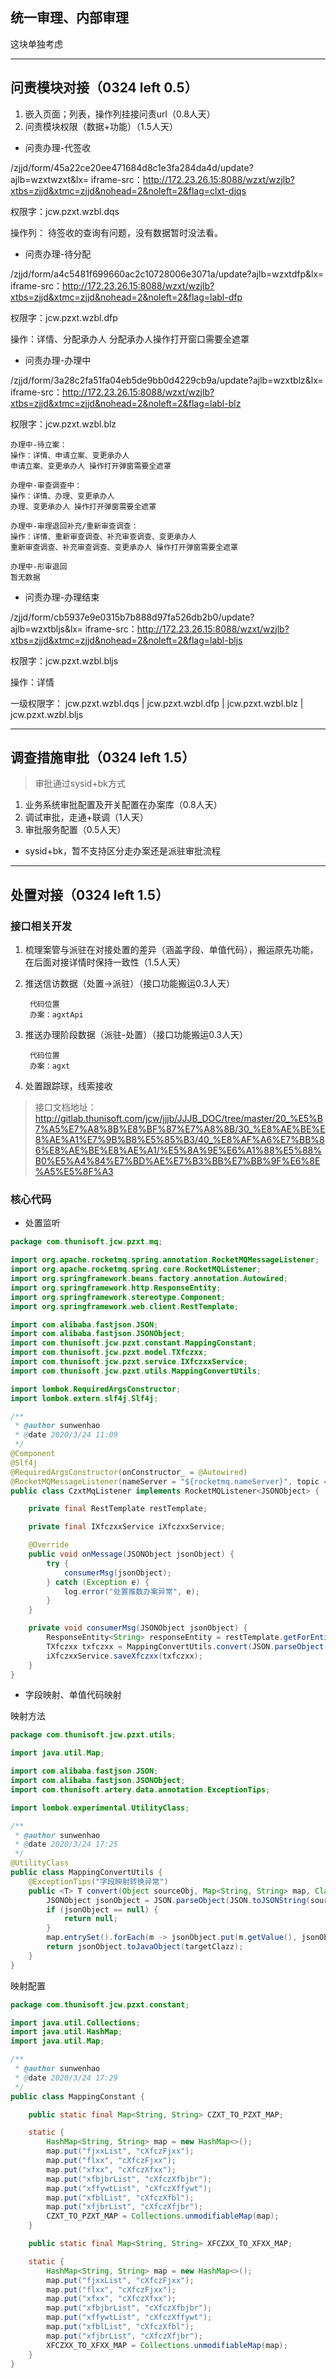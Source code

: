 ## 统一审理、内部审理
这块单独考虑

---

## 问责模块对接（0324 left 0.5）
1. 嵌入页面；列表，操作列挂接问责url（0.8人天）
2. 问责模块权限（数据+功能）（1.5人天）

- 问责办理-代签收

/zjjd/form/45a22ce20ee471684d8c1e3fa284da4d/update?ajlb=wzxtwzxt&lx=
iframe-src：http://172.23.26.15:8088/wzxt/wzjlb?xtbs=zjjd&xtmc=zjjd&nohead=2&noleft=2&flag=clxt-djqs

权限字：jcw.pzxt.wzbl.dqs

操作列：
待签收的查询有问题，没有数据暂时没法看。

- 问责办理-待分配

/zjjd/form/a4c5481f699660ac2c10728006e3071a/update?ajlb=wzxtdfp&lx=
iframe-src：http://172.23.26.15:8088/wzxt/wzjlb?xtbs=zjjd&xtmc=zjjd&nohead=2&noleft=2&flag=labl-dfp

权限字：jcw.pzxt.wzbl.dfp

操作：详情、分配承办人
分配承办人操作打开窗口需要全遮罩


- 问责办理-办理中

/zjjd/form/3a28c2fa51fa04eb5de9bb0d4229cb9a/update?ajlb=wzxtblz&lx=
iframe-src：http://172.23.26.15:8088/wzxt/wzjlb?xtbs=zjjd&xtmc=zjjd&nohead=2&noleft=2&flag=labl-blz

权限字：jcw.pzxt.wzbl.blz

    办理中-待立案：
    操作：详情、申请立案、变更承办人
    申请立案、变更承办人 操作打开弹窗需要全遮罩

    办理中-审查调查中：
    操作：详情、办理、变更承办人
    办理、变更承办人 操作打开弹窗需要全遮罩

    办理中-审理退回补充/重新审查调查：
    操作：详情、重新审查调查、补充审查调查、变更承办人
    重新审查调查、补充审查调查、变更承办人 操作打开弹窗需要全遮罩

    办理中-形审退回
    暂无数据



- 问责办理-办理结束

/zjjd/form/cb5937e9e0315b7b888d97fa526db2b0/update?ajlb=wzxtbljs&lx=
iframe-src：http://172.23.26.15:8088/wzxt/wzjlb?xtbs=zjjd&xtmc=zjjd&nohead=2&noleft=2&flag=labl-bljs

权限字：jcw.pzxt.wzbl.bljs

操作：详情



一级权限字：
jcw.pzxt.wzbl.dqs | jcw.pzxt.wzbl.dfp | jcw.pzxt.wzbl.blz | jcw.pzxt.wzbl.bljs







---

## 调查措施审批（0324 left 1.5）
>审批通过sysid+bk方式
1. 业务系统审批配置及开关配置在办案库（0.8人天）
2. 调试审批，走通+联调（1人天）
3. 审批服务配置（0.5人天）

- sysid+bk，暂不支持区分走办案还是派驻审批流程



---
## 处置对接（0324 left 1.5）

### 接口相关开发
1. 梳理案管与派驻在对接处置的差异（涵盖字段、单值代码），搬运原先功能，在后面对接详情时保持一致性（1.5人天）

2. 推送信访数据（处置->派驻）（接口功能搬运0.3人天）

        代码位置
        办案：agxtApi

3. 推送办理阶段数据（派驻-处置）（接口功能搬运0.3人天）
    
        代码位置
        办案：agxt

4. 处置跟踪球，线索接收


>接口文档地址：
http://gitlab.thunisoft.com/jcw/jjjb/JJJB_DOC/tree/master/20_%E5%B7%A5%E7%A8%8B%E8%BF%87%E7%A8%8B/30_%E8%AE%BE%E8%AE%A1%E7%9B%B8%E5%85%B3/40_%E8%AF%A6%E7%BB%86%E8%AE%BE%E8%AE%A1/%E5%8A%9E%E6%A1%88%E5%88%B0%E5%A4%84%E7%BD%AE%E7%B3%BB%E7%BB%9F%E6%8E%A5%E5%8F%A3




### 核心代码

- 处置监听

```java
package com.thunisoft.jcw.pzxt.mq;

import org.apache.rocketmq.spring.annotation.RocketMQMessageListener;
import org.apache.rocketmq.spring.core.RocketMQListener;
import org.springframework.beans.factory.annotation.Autowired;
import org.springframework.http.ResponseEntity;
import org.springframework.stereotype.Component;
import org.springframework.web.client.RestTemplate;

import com.alibaba.fastjson.JSON;
import com.alibaba.fastjson.JSONObject;
import com.thunisoft.jcw.pzxt.constant.MappingConstant;
import com.thunisoft.jcw.pzxt.model.TXfczxx;
import com.thunisoft.jcw.pzxt.service.IXfczxxService;
import com.thunisoft.jcw.pzxt.utils.MappingConvertUtils;

import lombok.RequiredArgsConstructor;
import lombok.extern.slf4j.Slf4j;

/**
 * @author sunwenhao
 * @date 2020/3/24 11:09
 */
@Component
@Slf4j
@RequiredArgsConstructor(onConstructor_ = @Autowired)
@RocketMQMessageListener(nameServer = "${rocketmq.nameServer}", topic = "${CzxtMq.receive.topic}", consumerGroup = "${CzxtMq.consumer.groupName}")
public class CzxtMqListener implements RocketMQListener<JSONObject> {

    private final RestTemplate restTemplate;

    private final IXfczxxService iXfczxxService;

    @Override
    public void onMessage(JSONObject jsonObject) {
        try {
            consumerMsg(jsonObject);
        } catch (Exception e) {
            log.error("处置推数办案异常", e);
        }
    }

    private void consumerMsg(JSONObject jsonObject) {
        ResponseEntity<String> responseEntity = restTemplate.getForEntity(jsonObject.getString("url") + "?cBusinessNumber=" + jsonObject.getString("cBusinessNumber"), String.class);
        TXfczxx txfczxx = MappingConvertUtils.convert(JSON.parseObject(responseEntity.getBody()).getJSONObject("content"), MappingConstant.CZXT_TO_PZXT_MAP, TXfczxx.class);
        iXfczxxService.saveXfczxx(txfczxx);
    }
}

```
- 字段映射、单值代码映射

映射方法

```java
package com.thunisoft.jcw.pzxt.utils;

import java.util.Map;

import com.alibaba.fastjson.JSON;
import com.alibaba.fastjson.JSONObject;
import com.thunisoft.artery.data.annotation.ExceptionTips;

import lombok.experimental.UtilityClass;

/**
 * @author sunwenhao
 * @date 2020/3/24 17:25
 */
@UtilityClass
public class MappingConvertUtils {
    @ExceptionTips("字段映射转换异常")
    public <T> T convert(Object sourceObj, Map<String, String> map, Class<T> targetClazz) {
        JSONObject jsonObject = JSON.parseObject(JSON.toJSONString(sourceObj));
        if (jsonObject == null) {
            return null;
        }
        map.entrySet().forEach(m -> jsonObject.put(m.getValue(), jsonObject.get(m.getKey())));
        return jsonObject.toJavaObject(targetClazz);
    }
}

```

映射配置
```java
package com.thunisoft.jcw.pzxt.constant;

import java.util.Collections;
import java.util.HashMap;
import java.util.Map;

/**
 * @author sunwenhao
 * @date 2020/3/24 17:29
 */
public class MappingConstant {

    public static final Map<String, String> CZXT_TO_PZXT_MAP;

    static {
        HashMap<String, String> map = new HashMap<>();
        map.put("fjxxList", "cXfczFjxx");
        map.put("flxx", "cXfczFjxx");
        map.put("xfxx", "cXfczXfxx");
        map.put("xfbjbrList", "cXfczXfbjbr");
        map.put("xffywtList", "cXfczXffywt");
        map.put("xfblList", "cXfczXfbl");
        map.put("xfjbrList", "cXfczXfjbr");
        CZXT_TO_PZXT_MAP = Collections.unmodifiableMap(map);
    }

    public static final Map<String, String> XFCZXX_TO_XFXX_MAP;

    static {
        HashMap<String, String> map = new HashMap<>();
        map.put("fjxxList", "cXfczFjxx");
        map.put("flxx", "cXfczFjxx");
        map.put("xfxx", "cXfczXfxx");
        map.put("xfbjbrList", "cXfczXfbjbr");
        map.put("xffywtList", "cXfczXffywt");
        map.put("xfblList", "cXfczXfbl");
        map.put("xfjbrList", "cXfczXfjbr");
        XFCZXX_TO_XFXX_MAP = Collections.unmodifiableMap(map);
    }
}

```

